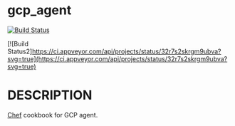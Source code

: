# gcp_agent
[![Build Status](https://ci.appveyor.com/project/thirumoorthir/gcp-agent/branch/master)](https://ci.appveyor.com/api/projects/status/thirumoorthir/gcp-agent/branch/master?retina=true)

[![Build Status2]https://ci.appveyor.com/api/projects/status/32r7s2skrgm9ubva?svg=true](https://ci.appveyor.com/api/projects/status/32r7s2skrgm9ubva?svg=true)


# DESCRIPTION

[Chef](https://www.chef.io/chef/) cookbook for GCP agent. 